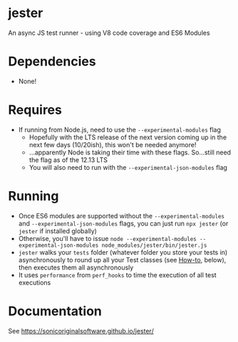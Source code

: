 # jester
An async JS test runner - using V8 code coverage and ES6 Modules

# Dependencies
- None!

# Requires
- If running from Node.js, need to use the `--experimental-modules` flag
  - Hopefully with the LTS release of the next version coming up in the next few days (10/20ish), this won't be needed anymore!
  - ...apparently Node is taking their time with these flags. So...still need the flag as of the 12.13 LTS
  - You will also need to run with the `--experimental-json-modules` flag

# Running
- Once ES6 modules are supported without the `--experimental-modules` and `--experimental-json-modules` flags, you can just run `npx jester` (or `jester` if installed globally)
- Otherwise, you'll have to issue `node --experimental-modules --experimental-json-modules node_modules/jester/bin/jester.js`
- `jester` walks your `tests` folder (whatever folder you store your tests in) asynchronously to round up all your Test classes (see [How-to](#How-to), below), then executes them all asynchronously
- It uses `performance` from `perf_hooks` to time the execution of all test executions

# Documentation
See https://sonicoriginalsoftware.github.io/jester/

